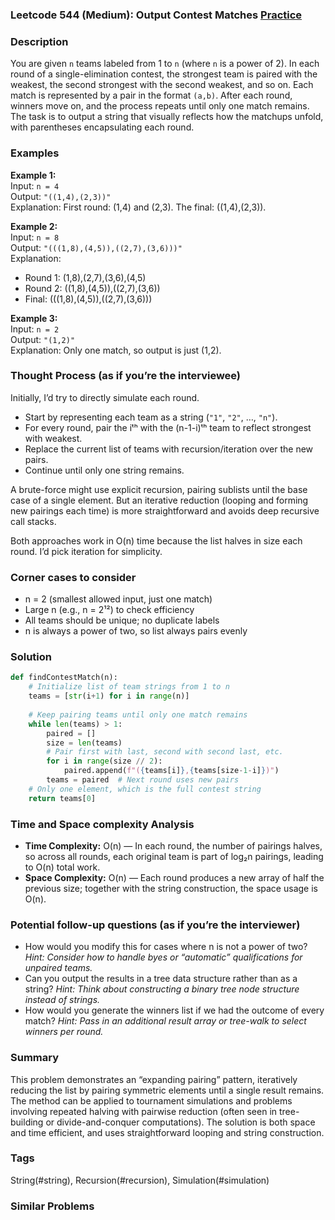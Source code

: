 ### Leetcode 544 (Medium): Output Contest Matches [Practice](https://leetcode.com/problems/output-contest-matches)

### Description  
You are given `n` teams labeled from 1 to `n` (where `n` is a power of 2). In each round of a single-elimination contest, the strongest team is paired with the weakest, the second strongest with the second weakest, and so on. Each match is represented by a pair in the format `(a,b)`. After each round, winners move on, and the process repeats until only one match remains. The task is to output a string that visually reflects how the matchups unfold, with parentheses encapsulating each round.

### Examples  

**Example 1:**  
Input: `n = 4`  
Output: `"((1,4),(2,3))"`  
Explanation: First round: (1,4) and (2,3). The final: ((1,4),(2,3)).  

**Example 2:**  
Input: `n = 8`  
Output: `"(((1,8),(4,5)),((2,7),(3,6)))"`  
Explanation:  
- Round 1: (1,8),(2,7),(3,6),(4,5)  
- Round 2: ((1,8),(4,5)),((2,7),(3,6))  
- Final: (((1,8),(4,5)),((2,7),(3,6)))  

**Example 3:**  
Input: `n = 2`  
Output: `"(1,2)"`  
Explanation: Only one match, so output is just (1,2).

### Thought Process (as if you’re the interviewee)  
Initially, I’d try to directly simulate each round.  
- Start by representing each team as a string (`"1"`, `"2"`, …, `"n"`).
- For every round, pair the iᵗʰ with the (n-1-i)ᵗʰ team to reflect strongest with weakest.
- Replace the current list of teams with recursion/iteration over the new pairs.
- Continue until only one string remains.

A brute-force might use explicit recursion, pairing sublists until the base case of a single element. But an iterative reduction (looping and forming new pairings each time) is more straightforward and avoids deep recursive call stacks.

Both approaches work in O(n) time because the list halves in size each round. I’d pick iteration for simplicity.

### Corner cases to consider  
- n = 2 (smallest allowed input, just one match)
- Large n (e.g., n = 2¹²) to check efficiency
- All teams should be unique; no duplicate labels
- n is always a power of two, so list always pairs evenly

### Solution

```python
def findContestMatch(n):
    # Initialize list of team strings from 1 to n
    teams = [str(i+1) for i in range(n)]
    
    # Keep pairing teams until only one match remains
    while len(teams) > 1:
        paired = []
        size = len(teams)
        # Pair first with last, second with second last, etc.
        for i in range(size // 2):
            paired.append(f"({teams[i]},{teams[size-1-i]})")
        teams = paired  # Next round uses new pairs
    # Only one element, which is the full contest string
    return teams[0]
```

### Time and Space complexity Analysis  

- **Time Complexity:** O(n) — In each round, the number of pairings halves, so across all rounds, each original team is part of log₂n pairings, leading to O(n) total work.
- **Space Complexity:** O(n) — Each round produces a new array of half the previous size; together with the string construction, the space usage is O(n).

### Potential follow-up questions (as if you’re the interviewer)  

- How would you modify this for cases where n is not a power of two?
  *Hint: Consider how to handle byes or “automatic” qualifications for unpaired teams.*
- Can you output the results in a tree data structure rather than as a string?
  *Hint: Think about constructing a binary tree node structure instead of strings.*
- How would you generate the winners list if we had the outcome of every match?
  *Hint: Pass in an additional result array or tree-walk to select winners per round.*

### Summary
This problem demonstrates an “expanding pairing” pattern, iteratively reducing the list by pairing symmetric elements until a single result remains. The method can be applied to tournament simulations and problems involving repeated halving with pairwise reduction (often seen in tree-building or divide-and-conquer computations). The solution is both space and time efficient, and uses straightforward looping and string construction.

### Tags
String(#string), Recursion(#recursion), Simulation(#simulation)

### Similar Problems
